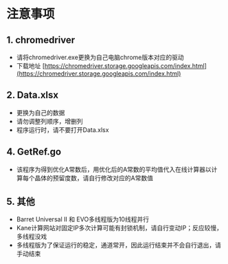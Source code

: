 # 注意事项
##  1. chromedriver
+ 请将chromedriver.exe更换为自己电脑chrome版本对应的驱动
+ 下载地址
[https://chromedriver.storage.googleapis.com/index.html](https://chromedriver.storage.googleapis.com/index.html)

## 2. Data.xlsx
+ 更换为自己的数据
+ 请勿调整列顺序，增删列
+ 程序运行时，请不要打开Data.xlsx

## 4. GetRef.go 
+ 该程序为得到优化A常数后，用优化后的A常数的平均值代入在线计算器以计算每个晶体的预留度数，请自行修改对应的A常数值

## 5. 其他
+ Barret Universal II 和 EVO多线程版为10线程并行
+ Kane计算网站对固定IP多次计算可能有封锁机制，请自行变动IP；反应较慢，多线程没戏
+ 多线程版为了保证运行的稳定，通道常开，因此运行结束并不会自行退出，请手动结束
